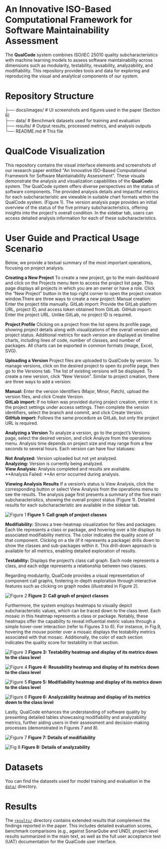 
 # An Innovative ISO-Based Computational Framework for Software Maintainability Assessment

The **QualCode** system combines ISO/IEC 25010 quality subcharacteristics with machine learning models to assess software maintainability across dimensions such as modularity, testability, reusability, analyzability, and modifiability. This repository provides tools and data for exploring and reproducing the visual and analytical components of our system.

# Repository Structure

├── docs/images/ # UI screenshots and figures used in the paper (Section 6)  
├── data/ # Benchmark datasets used for training and evaluation  
├── results/ # Output results, processed metrics, and analysis outputs  
└── README.md # This file


# QualCode Visualization

This repository contains the visual interface elements and screenshots of our research paper entitled "An Innovative ISO-Based Computational Framework for Software Maintainability Assessment". These visuals demonstrate the analysis and visualization capabilities of the **QualCode** system.
The QualCode system offers diverse perspectives on the status of software components. The provided analysis details and impactful metrics for each subcharacteristic are viewable in suitable chart formats within the QualCode system. (Figure 1). The version analysis page provides an initial overview of the status of the five primary subcharacteristics, offering insights into the project's overall condition. In the sidebar tab, users can access detailed analysis information for each of these subcharacteristics.

# User Guide and Practical Usage Scenario

Below, we provide a textual summary of the most important operations, focusing on project analysis.

**Creating a New Project**
To create a new project, go to the main dashboard and click on the Projects menu item to access the project list page. This page displays all projects in which you are an owner or have a role. Click the “New Project” button in the top-right corner to open the project creation window.There are three ways to create a new project:
Manual creation: Enter the project title manually.
GitLab import: Provide the GitLab platform URL, project ID, and access token obtained from GitLab.
GitHub import: Enter the project URL. Unlike GitLab, no project ID is required.

**Project Profile**
Clicking on a project from the list opens its profile page, showing project details along with visualizations of the overall version and project status. Additional metrics for each version are displayed as timeline charts, including lines of code, number of classes, and number of packages. All charts can be exported in common formats (image, Excel, SVG).

**Uploading a Version**
Project files are uploaded to QualCode by version. To manage versions, click on the desired project to open its profile page, then go to the Versions tab. The list of existing versions will be displayed. To create a new version, click “New Version”. Similar to project creation, there are three ways to add a version:

**Manual:** Enter the version identifiers (Major, Minor, Patch), upload the version files, and click Create Version.  
**GitLab import:** If no token was provided during project creation, enter it in the project settings under access settings. Then complete the version identifiers, select the branch and commit, and click Create Version.  
**GitHub import:** Follows the same procedure as GitLab, but only the project URL is required.  

**Analyzing a Version**
To analyze a version, go to the project’s Versions page, select the desired version, and click Analyze from the operations menu. Analysis time depends on project size and may range from a few seconds to several hours. Each version can have four statuses:

**Not Analyzed:** Version uploaded but not yet analyzed.  
**Analyzing:** Version is currently being analyzed.  
**View Analysis:** Analysis completed and results are available.  
**Analysis Failed: **An error occurred during analysis.  

**Viewing Analysis Results**
If a version’s status is View Analysis, click the corresponding button or select View Analysis from the operations menu to see the results. The analysis page first presents a summary of the five main subcharacteristics, showing the overall project status (Figure 1). Detailed results for each subcharacteristic are available in the sidebar tab.

![Figure 1](./docs/images/callgraph.png)
**Figure 1: Call graph of project classes**


**Modifiability:** Shows a tree-heatmap visualization for files and packages. Each tile represents a class or package, and hovering over a tile displays its associated modifiability metrics. The color indicates the quality score of that component.
Clicking on a tile (if it represents a package) drills down to show the classes and sub-packages within it. This drill-down approach is available for all metrics, enabling detailed exploration of results.

**Testability:** Displays the project’s class call graph. Each node represents a class, and each edge represents a relationship between two classes.


Regarding modularity, QualCode provides a visual representation of component call graphs, fostering in-depth exploration through interactive features such as clicking on graph nodes (illustrated in Figure 2). 

![Figure 2](./docs/images/callgraph-click.png)
**Figure 2: Call graph of project classes**

Furthermore, the system employs heatmaps to visually depict subcharacteristic values, which can be traced down to the class level. Each mosaic in this heatmap represents a class or package. Notably, these heatmaps offer the capability to reveal influential metric values through a simple hover-over interaction (refer to Figures 3 to 6). For instance, in Fig.9, hovering the mouse pointer over a mosaic displays the testability metrics associated with that mosaic. Additionally, the color of each section indicates the quality score for testability in that section.

![Figure 3](./docs/images/testability-heatmap.png)
**Figure 3: Testability heatmap and display of its metrics down to the class level**

![Figure 4](./docs/images/reusability-heatmap.png)
**Figure 4: Reusability heatmap and display of its metrics down to the class level**

![Figure 5](./docs/images/modifiability-heatmap.png)
**Figure 5: Modifiability heatmap and display of its metrics down to the class level**

![Figure 6](./docs/images/analyzability-heatmap.png)
**Figure 6: Analyzability heatmap and display of its metrics down to the class level**

Lastly, QualCode enhances the understanding of software quality by presenting detailed tables showcasing modifiability and analyzability metrics, further aiding users in their assessment and decision-making processes (demonstrated in Figures 7 and 8).

![Figure 7](./docs/images/modifiability-details.png)
**Figure 7: Details of modifiability**

![Fig 8](./docs/images/analyzability-details.png)
**Figure 8: Details of analyzability**


#  Datasets

You can find the datasets used for model training and evaluation in the [`data/`](data/) directory. 

#  Results
The [`results/`](results/)  directory contains extended results that complement the findings reported in the paper. This includes detailed evaluation scores, benchmark comparisons (e.g., against SonarQube and UND), project-level results summarized in the main text, as well as the full user acceptance test (UAT) documentation for the QualCode user interface.
